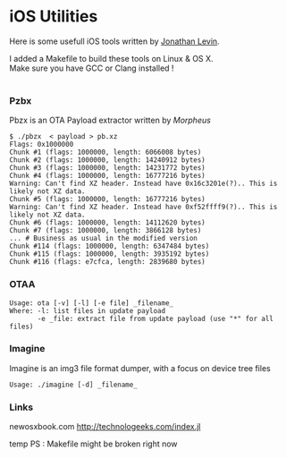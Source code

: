 # iOS Utilities
Here is some usefull iOS tools written by [Jonathan Levin](https://twitter.com/Morpheus______). <br>
 

I added a Makefile to build these tools on Linux & OS X. <br>
Make sure you have GCC or Clang installed ! <br>
<br>

###  Pzbx

Pbzx is an OTA Payload extractor written by _Morpheus_

```
$ ./pbzx  < payload > pb.xz  
Flags: 0x1000000
Chunk #1 (flags: 1000000, length: 6066008 bytes) 
Chunk #2 (flags: 1000000, length: 14240912 bytes) 
Chunk #3 (flags: 1000000, length: 14231772 bytes) 
Chunk #4 (flags: 1000000, length: 16777216 bytes) 
Warning: Can't find XZ header. Instead have 0x16c3201e(?).. This is likely not XZ data.
Chunk #5 (flags: 1000000, length: 16777216 bytes) 
Warning: Can't find XZ header. Instead have 0xf52ffff9(?).. This is likely not XZ data.
Chunk #6 (flags: 1000000, length: 14112620 bytes) 
Chunk #7 (flags: 1000000, length: 3866128 bytes) 
... # Business as usual in the modified version
Chunk #114 (flags: 1000000, length: 6347484 bytes) 
Chunk #115 (flags: 1000000, length: 3935192 bytes) 
Chunk #116 (flags: e7cfca, length: 2839680 bytes)
```

### OTAA

```
Usage: ota [-v] [-l] [-e file] _filename_
Where: -l: list files in update payload
       -e _file: extract file from update payload (use "*" for all files)
```

### Imagine

Imagine is an img3 file format dumper, with a focus on device tree files

```
Usage: ./imagine [-d] _filename_
```
### Links 
newosxbook.com
http://technologeeks.com/index.jl

temp PS : Makefile might be broken right now
